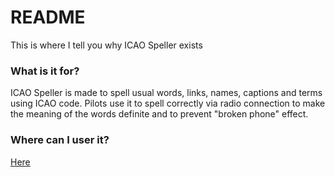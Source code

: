 # README #

This is where I tell you why ICAO Speller exists

### What is it for? ###

ICAO Speller is made to spell usual words, links, names, captions and terms using ICAO code. Pilots use it to spell correctly via radio connection to make the meaning of the words definite and to prevent "broken phone" effect.

### Where can I user it? ###

[Here](http://icaoalpha.apphb.com)